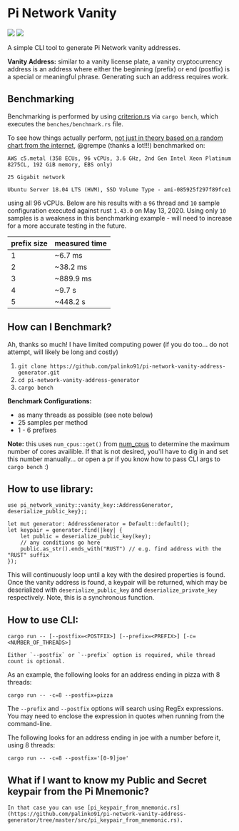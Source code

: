 # Pi Network Vanity

![](https://img.shields.io/crates/v/stellar_vanity)
![](https://img.shields.io/librariesio/release/cargo/stellar_vanity)

A simple CLI tool to generate Pi Network vanity addresses.

**Vanity Address:** similar to a vanity license plate, a vanity cryptocurrency address is an
address where either the beginning (prefix) or end (postfix) is a special or meaningful phrase.
Generating such an address requires work. 

## Benchmarking

Benchmarking is performed by using [criterion.rs](https://github.com/bheisler/criterion.rs) via `cargo bench`, which executes the `benches/benchmark.rs` file.

To see how things actually perform, [not just in theory based on a random chart from the internet](https://github.com/robertDurst/stellar-vanity-address-generator/issues/13), @grempe (thanks a lot!!!) benchmarked on:

```
AWS c5.metal (358 ECUs, 96 vCPUs, 3.6 GHz, 2nd Gen Intel Xeon Platinum 8275CL, 192 GiB memory, EBS only)

25 Gigabit network

Ubuntu Server 18.04 LTS (HVM), SSD Volume Type - ami-085925f297f89fce1
```

using all 96 vCPUs. Below are his results with a `96` thread and `10` sample configuration executed against rust `1.43.0` on May 13, 2020. Using only `10` samples is a weakness in this benchmarking example - will need to increase for a more accurate testing in the future.

| prefix size | measured time |
|-------------|---------------|
| 1           | ~6.7 ms       |
| 2           | ~38.2 ms      |
| 3           | ~889.9 ms     |
| 4           | ~9.7 s        |
| 5           | ~448.2 s      |

## How can I Benchmark?

Ah, thanks so much! I have limited computing power (if you do too... do not attempt, will likely be long and costly)

1. `git clone https://github.com/palinko91/pi-network-vanity-address-generator.git`
2. `cd pi-network-vanity-address-generator`
3. `cargo bench`

**Benchmark Configurations:**
* as many threads as possible (see note below)
* 25 samples per method
* 1 - 6 prefixes

**Note:** this uses `num_cpus::get()` from [num_cpus](https://docs.rs/num_cpus/1.13.0/num_cpus/) to determine the maximum number of cores availible. If that is not desired, you'll have to dig in and set this number manually... or open a pr if you know how to pass CLI args to `cargo bench` :) 

## How to use library:
```
use pi_network_vanity::vanity_key::AddressGenerator, deserialize_public_key};;

let mut generator: AddressGenerator = Default::default();
let keypair = generator.find(|key| {
    let public = deserialize_public_key(key);
    // any conditions go here
    public.as_str().ends_with("RUST") // e.g. find address with the "RUST" suffix
});
```

This will continuously loop until a key with the desired properties is found. Once the vanity address is found, a keypair will be returned, which may be deserialized with `deserialize_public_key` and `deserialize_private_key` respectively. Note, this is a synchronous function.


## How to use CLI:
```
cargo run -- [--postfix=<POSTFIX>] [--prefix=<PREFIX>] [-c=<NUMBER_OF_THREADS>]

Either `--postfix` or `--prefix` option is required, while thread count is optional.
```

As an example, the following looks for an address ending in pizza with 8 threads:
```
cargo run -- -c=8 --postfix=pizza
```

The `--prefix` and `--postfix` options will search using RegEx expressions. You may need to enclose the expression in quotes when running from the command-line.

The following looks for an address ending in joe with a number before it, using 8 threads:
```
cargo run -- -c=8 --postfix='[0-9]joe'
```

## What if I want to know my Public and Secret keypair from the Pi Mnemonic?
```
In that case you can use [pi_keypair_from_mnemonic.rs](https://github.com/palinko91/pi-network-vanity-address-generator/tree/master/src/pi_keypair_from_mnemonic.rs).
```

